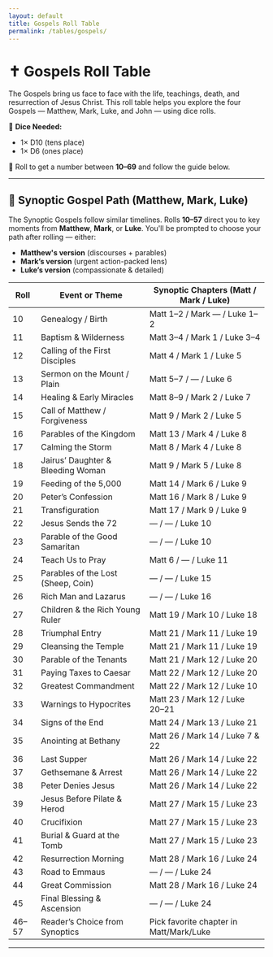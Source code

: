 ```yaml
---
layout: default
title: Gospels Roll Table
permalink: /tables/gospels/
---
```


# ✝️ Gospels Roll Table

The Gospels bring us face to face with the life, teachings, death, and resurrection of Jesus Christ. This roll table helps you explore the four Gospels — Matthew, Mark, Luke, and John — using dice rolls.

🎲 **Dice Needed:**
- 1× D10 (tens place)
- 1× D6 (ones place)

📏 Roll to get a number between **10–69** and follow the guide below.

---

## 📘 Synoptic Gospel Path (Matthew, Mark, Luke)
The Synoptic Gospels follow similar timelines. Rolls **10–57** direct you to key moments from **Matthew**, **Mark**, or **Luke**. You'll be prompted to choose your path after rolling — either:
- **Matthew's version** (discourses + parables)
- **Mark’s version** (urgent action-packed lens)
- **Luke’s version** (compassionate & detailed)

| Roll | Event or Theme                      | Synoptic Chapters (Matt / Mark / Luke)        |
|------|--------------------------------------|----------------------------------------------|
| 10   | Genealogy / Birth                    | Matt 1–2 / Mark — / Luke 1–2                  |
| 11   | Baptism & Wilderness                 | Matt 3–4 / Mark 1 / Luke 3–4                  |
| 12   | Calling of the First Disciples       | Matt 4 / Mark 1 / Luke 5                      |
| 13   | Sermon on the Mount / Plain          | Matt 5–7 / — / Luke 6                         |
| 14   | Healing & Early Miracles             | Matt 8–9 / Mark 2 / Luke 7                    |
| 15   | Call of Matthew / Forgiveness        | Matt 9 / Mark 2 / Luke 5                      |
| 16   | Parables of the Kingdom              | Matt 13 / Mark 4 / Luke 8                     |
| 17   | Calming the Storm                    | Matt 8 / Mark 4 / Luke 8                      |
| 18   | Jairus’ Daughter & Bleeding Woman    | Matt 9 / Mark 5 / Luke 8                      |
| 19   | Feeding of the 5,000                 | Matt 14 / Mark 6 / Luke 9                     |
| 20   | Peter’s Confession                   | Matt 16 / Mark 8 / Luke 9                     |
| 21   | Transfiguration                      | Matt 17 / Mark 9 / Luke 9                     |
| 22   | Jesus Sends the 72                   | — / — / Luke 10                               |
| 23   | Parable of the Good Samaritan        | — / — / Luke 10                               |
| 24   | Teach Us to Pray                     | Matt 6 / — / Luke 11                          |
| 25   | Parables of the Lost (Sheep, Coin)   | — / — / Luke 15                               |
| 26   | Rich Man and Lazarus                 | — / — / Luke 16                               |
| 27   | Children & the Rich Young Ruler      | Matt 19 / Mark 10 / Luke 18                  |
| 28   | Triumphal Entry                      | Matt 21 / Mark 11 / Luke 19                  |
| 29   | Cleansing the Temple                 | Matt 21 / Mark 11 / Luke 19                  |
| 30   | Parable of the Tenants               | Matt 21 / Mark 12 / Luke 20                  |
| 31   | Paying Taxes to Caesar               | Matt 22 / Mark 12 / Luke 20                  |
| 32   | Greatest Commandment                 | Matt 22 / Mark 12 / Luke 10                  |
| 33   | Warnings to Hypocrites               | Matt 23 / Mark 12 / Luke 20–21              |
| 34   | Signs of the End                     | Matt 24 / Mark 13 / Luke 21                  |
| 35   | Anointing at Bethany                 | Matt 26 / Mark 14 / Luke 7 & 22              |
| 36   | Last Supper                          | Matt 26 / Mark 14 / Luke 22                  |
| 37   | Gethsemane & Arrest                  | Matt 26 / Mark 14 / Luke 22                  |
| 38   | Peter Denies Jesus                   | Matt 26 / Mark 14 / Luke 22                  |
| 39   | Jesus Before Pilate & Herod          | Matt 27 / Mark 15 / Luke 23                  |
| 40   | Crucifixion                          | Matt 27 / Mark 15 / Luke 23                  |
| 41   | Burial & Guard at the Tomb           | Matt 27 / Mark 15 / Luke 23                  |
| 42   | Resurrection Morning                 | Matt 28 / Mark 16 / Luke 24                  |
| 43   | Road to Emmaus                       | — / — / Luke 24                               |
| 44   | Great Commission                     | Matt 28 / Mark 16 / Luke 24                  |
| 45   | Final Blessing & Ascension           | — / — / Luke 24                               |
| 46–57| Reader’s Choice from Synoptics       | Pick favorite chapter in Matt/Mark/Luke     |

---